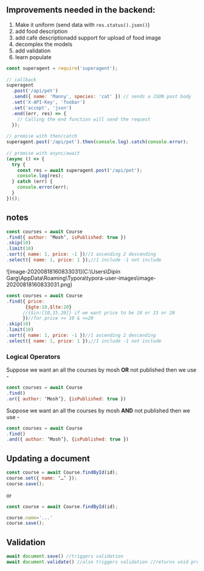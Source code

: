 ## Improvements needed in the backend:

1. Make it uniform (send data with `res.status().json()`)
2. add food description
3. add cafe descriptionadd support for upload of  food image
4. decomplex the models 
5. add validation
6. learn populate

```javascript
const superagent = require('superagent');
 
// callback
superagent
  .post('/api/pet')
  .send({ name: 'Manny', species: 'cat' }) // sends a JSON post body
  .set('X-API-Key', 'foobar')
  .set('accept', 'json')
  .end((err, res) => {
    // Calling the end function will send the request
  });
 
// promise with then/catch
superagent.post('/api/pet').then(console.log).catch(console.error);
 
// promise with async/await
(async () => {
  try {
    const res = await superagent.post('/api/pet');
    console.log(res);
  } catch (err) {
    console.error(err);
  }
})();
```



## notes

``` javascript
const courses = await Course
.find({ author: ‘Mosh’, isPublished: true })
.skip(10)
.limit(10)
.sort({ name: 1, price: -1 })//1 ascending 2 descending
.select({ name: 1, price: 1 });//1 include -1 not include
```

![image-20200818160833031](C:\Users\Dipin Garg\AppData\Roaming\Typora\typora-user-images\image-20200818160833031.png)

```javascript
const courses = await Course
.find({ price:
       {$gte:10,$lte:20}
      //{$in:[10,15,20]} if we want price to be 10 or 15 or 20
      })//for price >= 10 & <=20
.skip(10)
.limit(10)
.sort({ name: 1, price: -1 })//1 ascending 2 descending
.select({ name: 1, price: 1 });//1 include -1 not include
```

### Logical Operators

Suppose we want an all the courses by mosh **OR** not published then we use  - 

```javascript
const courses = await Course
.find()
.or({ author: ‘Mosh’}, {isPublished: true })
```

Suppose we want an all the courses by mosh **AND** not published then we use  - 

```javascript
const courses = await Course
.find()
.and({ author: ‘Mosh’}, {isPublished: true })
```

## Updating a document

``` javascript
const course = await Course.findById(id);
course.set({ name: ‘…’ });
course.save();
```

or

```javascript
const course = await Course.findById(id);

course.name='...'
course.save();
```

## Validation

```javascript
await document.save() //triggers validation
await document.validate() //also triggers validation //returns void promise
```

